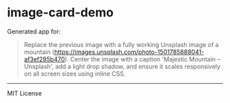 # image-card-demo

Generated app for:

> Replace the previous image with a fully working Unsplash image of a mountain (https://images.unsplash.com/photo-1501785888041-af3ef285b470). Center the image with a caption 'Majestic Mountain – Unsplash', add a light drop shadow, and ensure it scales responsively on all screen sizes using inline CSS.

---
MIT License